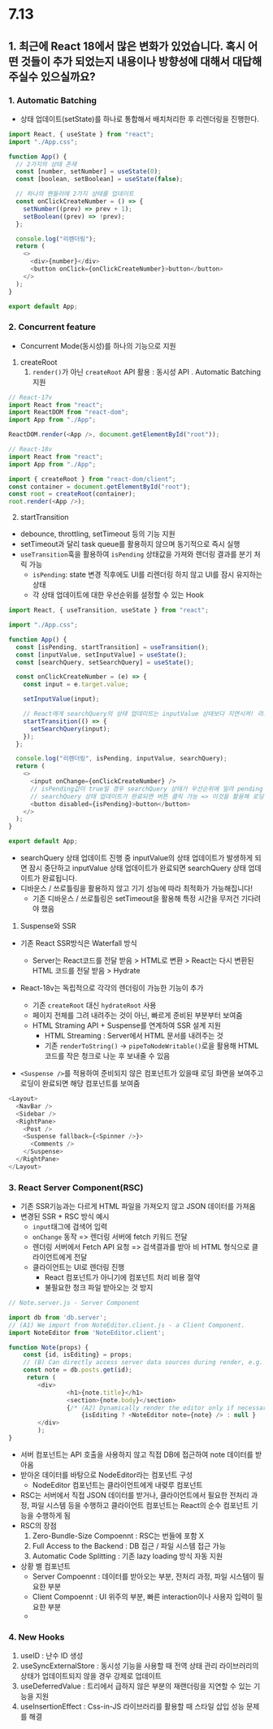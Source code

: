 # 7.13
## 1. 최근에 React 18에서 많은 변화가 있었습니다. 혹시 어떤 것들이 추가 되었는지 내용이나 방향성에 대해서 대답해주실수 있으실까요?

### 1. Automatic Batching
- 상태 업데이트(setState)를 하나로 통합해서 배치처리한 후 리렌더링을 진행한다.
```js
import React, { useState } from "react";
import "./App.css";

function App() {
  // 2가지의 상태 존재
  const [number, setNumber] = useState(0);
  const [boolean, setBoolean] = useState(false);

  // 하나의 핸들러에 2가지 상태를 업데이트
  const onClickCreateNumber = () => {
    setNumber((prev) => prev + 1);
    setBoolean((prev) => !prev);
  };

  console.log("리렌더링");
  return (
    <>
      <div>{number}</div>
      <button onClick={onClickCreateNumber}>button</button>
    </>
  );
}

export default App;

```

### 2. Concurrent feature
- Concurrent Mode(동시성)를 하나의 기능으로 지원
1. createRoot
   1. `render()`가 아닌 `createRoot` API 활용 : 동시성 API . Automatic Batching 지원
```js
// React-17v
import React from "react";
import ReactDOM from "react-dom";
import App from "./App";

ReactDOM.render(<App />, document.getElementById("root"));

// React-18v
import React from "react";
import App from "./App";

import { createRoot } from "react-dom/client";
const container = document.getElementById("root");
const root = createRoot(container);
root.render(<App />);
```

2. startTransition
  - debounce, throttling, setTimeout 등의 기능 지원
  - setTimeout과 달리 task queue를 활용하지 않으며 동기적으로 즉시 실행
  - `useTransition`훅을 활용하여 `isPending` 상태값을 가져와 렌더링 결과를 분기 처릭 가능
    - `isPending`: state 변경 직후에도 UI를 리렌더링 하지 않고 UI를 잠시 유지하는 상태
    - 각 상태 업데이트에 대한 우선순위를 설정할 수 있는 Hook 
```js
import React, { useTransition, useState } from "react";

import "./App.css";

function App() {
  const [isPending, startTransition] = useTransition();
  const [inputValue, setInputValue] = useState();
  const [searchQuery, setSearchQuery] = useState();

  const onClickCreateNumber = (e) => {
    const input = e.target.value;

    setInputValue(input);

    // React에게 searchQuery의 상태 업데이트는 inputValue 상태보다 지연시켜! 라고 알리기
    startTransition(() => {
      setSearchQuery(input);
    });
  };

  console.log("리렌더링", isPending, inputValue, searchQuery);
  return (
    <>
      <input onChange={onClickCreateNumber} />
      // isPending값이 true일 경우 searchQuery 상태가 우선순위에 밀려 pending 상태임으로 버튼 클릭 불가
      // searchQuery 상태 업데이트가 완료되면 버튼 클릭 가능 => 이것을 활용해 로딩 기능 구현 가능
      <button disabled={isPending}>button</button>
    </>
  );
}

export default App;
```
- searchQuery 상태 업데이트 진행 중 inputValue의 상태 업데이트가 발생하게 되면 잠시 중단하고 inputValue 상태 업데이트가 완료되면 searchQuery 상태 업데이트가 완료됩니다.
- 디바운스 / 쓰로틀링을 활용하지 않고 기기 성능에 따라 최적화가 가능해집니다!
  - 기존 디바운스 / 쓰로틀링은 setTimeout을 활용해 특정 시간을 무저건 기다려야 했음

1. Suspense와 SSR
- 기존 React SSR방식은 Waterfall 방식
  - Server는 React코드를 전달 받음 > HTML로 변환 > React는 다시 변환된 HTML 코드를 전달 받음 > Hydrate
- React-18v는 독립적으로 각각의 렌더링이 가능한 기능이 추가
  - 기존 `createRoot` 대신 `hydrateRoot` 사용
  - 페이지 전체를 그려 내려주는 것이 아닌, 빠르게 준비된 부분부터 보여줌
  - HTML Straming API + Suspense를 연계하여 SSR 설계 지원
    - HTML Streaming : Server에서 HTML 문서를 내려주는 것
    - 기존 `renderToString()` -> `pipeToNodeWritable()`로을 활용해 HTML코드를 작은 청크로 나눈 후 보내줄 수 있음

- `<Suspense />`를 적용하여 준비되지 않은 컴포넌트가 있을때 로딩 화면을 보여주고 로딩이 완료되면 해당 컴포넌트를 보여줌
```js
<Layout>
  <NavBar />
  <Sidebar />
  <RightPane>
    <Post />
    <Suspense fallback={<Spinner />}>
      <Comments />
    </Suspense>
  </RightPane>
</Layout>
```

### 3. React Server Component(RSC)
- 기존 SSR기능과는 다르게 HTML 파일을 가져오지 않고 JSON 데이터를 가져옴
- 변경된 SSR + RSC 방식 예시
  - `input`태그에 검색어 입력
  - `onChange` 동작 => 렌더링 서버에 fetch 키워드 전달
  - 렌더링 서버에서 Fetch API 요청 => 검색결과를 받아 비 HTML 형식으로 클라이언트에게 전달
  - 클라이언트는 UI로 렌더링 진행
    - React 컴포넌트가 아니기에 컴포넌트 처리 비용 절약
    - 불필요한 청크 파일 받아오는 것 방지

```js
// Note.server.js - Server Component 

import db from 'db.server';
// (A1) We import from NoteEditor.client.js - a Client Component.
import NoteEditor from 'NoteEditor.client';

function Note(props) {
    const {id, isEditing} = props;
    // (B) Can directly access server data sources during render, e.g. databases 
    const note = db.posts.get(id);
     return (
        <div>
                <h1>{note.title}</h1>
                <section>{note.body}</section>
                {/* (A2) Dynamically render the editor only if necessary */}
                    {isEditing ? <NoteEditor note={note} /> : null }
        </div>
        );
}
```
- 서버 컴포넌트는 API 호출을 사용하지 않고 직접 DB에 접근하여 note 데이터를 받아옴
- 받아온 데이터를 바탕으로 NodeEditor라는 컴포넌트 구성
  - NodeEditor 컴포넌트는 클라이언트에게 내렺루 컴포넌트
- RSC는 서버에서 직접 JSON 데이터를 받거나, 클라이언트에서 필요한 전처리 과정, 파일 시스템 등을 수행하고 클라이언트 컴포넌트는 React의 순수 컴포넌트 기능을 수행하게 됨
- RSC의 장점
  1. Zero-Bundle-Size Compoennt : RSC는 번들에 포함 X
  2. Full Access to the Backend : DB 접근 / 파일 시스템 접근 가능
  3. Automatic Code Splitting : 기존 lazy loading 방식 자동 지원
- 상황 별 컴포넌트
  - Server Compoennt : 데이터를 받아오는 부분, 전처리 과정, 파일 시스템이 필요한 부분
  - Client Compoennt : UI 위주의 부분, 빠른 interaction이나 사용자 입력이 필요한 부분
  - 

### 4. New Hooks
1. useID : 난수 ID 생성
2. useSyncExternalStore : 동시성 기능을 사용할 때 전역 상태 관리 라이브러리의 상태가 업데이트되지 않을 경우 강제로 업데이트
3. useDeferredValue : 트리에서 급하지 않은 부분의 재랜더링을 지연할 수 있는 기능을 지원
4. useInsertionEffect : Css-in-JS 라이브러리를 활용할 때 스타일 삽입 성능 문제를 해결
